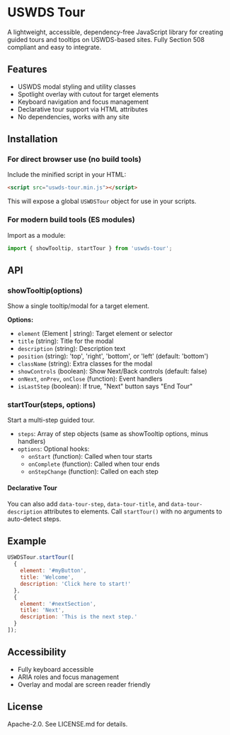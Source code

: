 # USWDS Tour

A lightweight, accessible, dependency-free JavaScript library for creating guided tours and tooltips on USWDS-based sites. Fully Section 508 compliant and easy to integrate.

## Features
- USWDS modal styling and utility classes
- Spotlight overlay with cutout for target elements
- Keyboard navigation and focus management
- Declarative tour support via HTML attributes
- No dependencies, works with any site


## Installation

### For direct browser use (no build tools)
Include the minified script in your HTML:

```html
<script src="uswds-tour.min.js"></script>
```
This will expose a global `USWDSTour` object for use in your scripts.

### For modern build tools (ES modules)
Import as a module:

```js
import { showTooltip, startTour } from 'uswds-tour';
```

## API

### showTooltip(options)
Show a single tooltip/modal for a target element.

**Options:**
- `element` (Element | string): Target element or selector
- `title` (string): Title for the modal
- `description` (string): Description text
- `position` (string): 'top', 'right', 'bottom', or 'left' (default: 'bottom')
- `className` (string): Extra classes for the modal
- `showControls` (boolean): Show Next/Back controls (default: false)
- `onNext`, `onPrev`, `onClose` (function): Event handlers
- `isLastStep` (boolean): If true, "Next" button says "End Tour"

### startTour(steps, options)
Start a multi-step guided tour.

- `steps`: Array of step objects (same as showTooltip options, minus handlers)
- `options`: Optional hooks:
  - `onStart` (function): Called when tour starts
  - `onComplete` (function): Called when tour ends
  - `onStepChange` (function): Called on each step

#### Declarative Tour
You can also add `data-tour-step`, `data-tour-title`, and `data-tour-description` attributes to elements. Call `startTour()` with no arguments to auto-detect steps.

## Example

```js
USWDSTour.startTour([
  {
    element: '#myButton',
    title: 'Welcome',
    description: 'Click here to start!'
  },
  {
    element: '#nextSection',
    title: 'Next',
    description: 'This is the next step.'
  }
]);
```

## Accessibility
- Fully keyboard accessible
- ARIA roles and focus management
- Overlay and modal are screen reader friendly

## License
Apache-2.0. See LICENSE.md for details.
